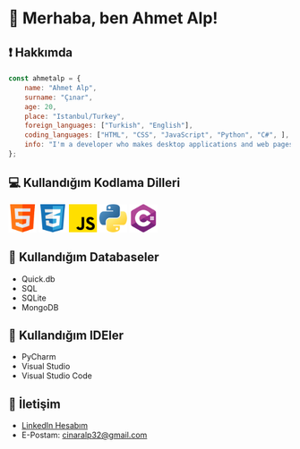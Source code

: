 # 👋 Merhaba, ben Ahmet Alp!

## ❗ Hakkımda
```js
const ahmetalp = {
    name: "Ahmet Alp",
    surname: "Çınar",
    age: 20,
    place: "Istanbul/Turkey",
    foreign_languages: ["Turkish", "English"],
    coding_languages: ["HTML", "CSS", "JavaScript", "Python", "C#", ],
    info: "I'm a developer who makes desktop applications and web pages.",
};
```

## 💻 Kullandığım Kodlama Dilleri
<img src="https://github.com/ahmetalpcinar/ahmetalpcinar/blob/main/PNG/html.png" width="50" height="50"> <img src="https://github.com/ahmetalpcinar/ahmetalpcinar/blob/main/PNG/css.png" width="50" height="50"> <img src="https://github.com/ahmetalpcinar/ahmetalpcinar/blob/main/PNG/js.png" width="50" height="50"> <img src="https://github.com/ahmetalpcinar/ahmetalpcinar/blob/main/PNG/python.png" width="50" height="50"> <img src="https://github.com/ahmetalpcinar/ahmetalpcinar/blob/main/PNG/c-sharp.png" width="50" height="50">

## 📁 Kullandığım Databaseler
- Quick.db
- SQL
- SQLite
- MongoDB

## 🔌 Kullandığım IDEler
- PyCharm
- Visual Studio
- Visual Studio Code

## 📧 İletişim
- [LinkedIn Hesabım](https://www.linkedin.com/in/ahmetalpcinar)
- E-Postam: cinaralp32@gmail.com
